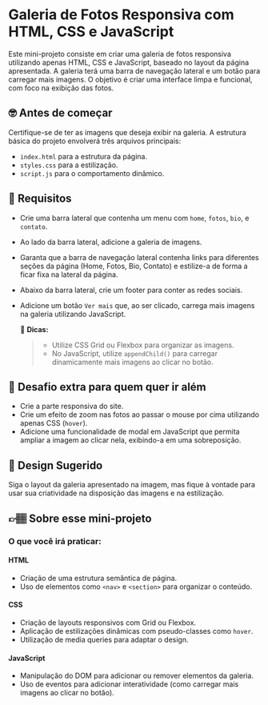 # Galeria de Fotos Responsiva com HTML, CSS e JavaScript

Este mini-projeto consiste em criar uma galeria de fotos responsiva utilizando apenas HTML, CSS e JavaScript, baseado no layout da página apresentada. A galeria terá uma barra de navegação lateral e um botão para carregar mais imagens. O objetivo é criar uma interface limpa e funcional, com foco na exibição das fotos.

## 🤓 Antes de começar

Certifique-se de ter as imagens que deseja exibir na galeria. A estrutura básica do projeto envolverá três arquivos principais:
- `index.html` para a estrutura da página.
- `styles.css` para a estilização.
- `script.js` para o comportamento dinâmico.

## 🔨 Requisitos

- Crie uma barra lateral que contenha um menu com `home`, `fotos`, `bio`, e `contato`.
- Ao lado da barra lateral, adicione a galeria de imagens.
- Garanta que a barra de navegação lateral contenha links para diferentes seções da página (Home, Fotos, Bio, Contato) e estilize-a de forma a ficar fixa na lateral da página.
- Abaixo da barra lateral, crie um footer para conter as redes sociais.
- Adicione um botão `Ver mais` que, ao ser clicado, carrega mais imagens na galeria utilizando JavaScript.

  👀 **Dicas:**
	> - Utilize CSS Grid ou Flexbox para organizar as imagens.
	> - No JavaScript, utilize `appendChild()` para carregar dinamicamente mais imagens ao clicar no botão.

## 🔨 Desafio extra para quem quer ir além

- Crie a parte responsiva do site.
- Crie um efeito de zoom nas fotos ao passar o mouse por cima utilizando apenas CSS (`hover`).
- Adicione uma funcionalidade de modal em JavaScript que permita ampliar a imagem ao clicar nela, exibindo-a em uma sobreposição.

## 🎨 Design Sugerido

Siga o layout da galeria apresentado na imagem, mas fique à vontade para usar sua criatividade na disposição das imagens e na estilização.

## 👉🏽 Sobre esse mini-projeto

### O que você irá praticar:

#### HTML

- Criação de uma estrutura semântica de página.
- Uso de elementos como `<nav>` e `<section>` para organizar o conteúdo.

#### CSS

- Criação de layouts responsivos com Grid ou Flexbox.
- Aplicação de estilizações dinâmicas com pseudo-classes como `hover`.
- Utilização de media queries para adaptar o design.

#### JavaScript

- Manipulação do DOM para adicionar ou remover elementos da galeria.
- Uso de eventos para adicionar interatividade (como carregar mais imagens ao clicar no botão).
